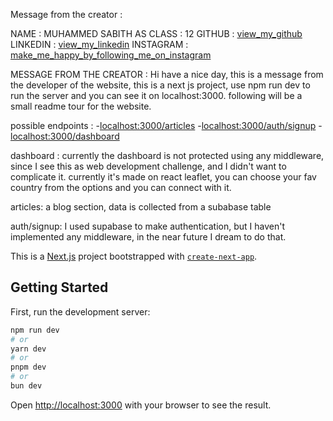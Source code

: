 Message from the creator :

NAME : MUHAMMED SABITH AS
CLASS : 12
GITHUB : [view_my_github](https://github.com/masterdevsabith)
LINKEDIN : [view_my_linkedin](https://www.linkedin.com/in/muhammedsabithas/)
INSTAGRAM : [make_me_happy_by_following_me_on_instagram](https://www.instagram.com/sabiiii.fx/)

MESSAGE FROM THE CREATOR :
Hi have a nice day, this is a message from the developer of the website, this is a next js project, use npm run dev to run the server and you can see it on localhost:3000. following will be a small readme tour for the website.

possible endpoints : -[localhost:3000/articles](http://localhost:3000/articles) -[localhost:3000/auth/signup](http://localhost:3000/auth/signup) -[localhost:3000/dashboard](http://localhost:3000/dashboard)

dashboard :
currently the dashboard is not protected using any middleware, since I see this as web development challenge, and I didn't want to complicate it. currently it's made on react leaflet, you can choose your fav country from the options and you can connect with it.

articles:
a blog section, data is collected from a subabase table

auth/signup:
I used supabase to make authentication, but I haven't implemented any middleware, in the near future I dream to do that.

This is a [Next.js](https://nextjs.org) project bootstrapped with [`create-next-app`](https://nextjs.org/docs/app/api-reference/cli/create-next-app).

## Getting Started

First, run the development server:

```bash
npm run dev
# or
yarn dev
# or
pnpm dev
# or
bun dev
```

Open [http://localhost:3000](http://localhost:3000) with your browser to see the result.
